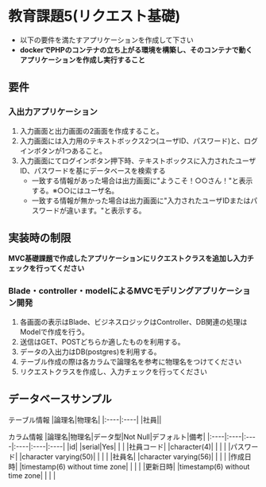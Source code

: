 # 教育課題5(リクエスト基礎)

- 以下の要件を満たすアプリケーションを作成して下さい
- **dockerでPHPのコンテナの立ち上がる環境を構築し、そのコンテナで動くアプリケーションを作成し実行すること**

## 要件

### 入出力アプリケーション

1. 入力画面と出力画面の2画面を作成すること。
2. 入力画面には入力用のテキストボックス2つ(ユーザID、パスワード)と、ログインボタンが1つあること。
3. 入力画面にてログインボタン押下時、テキストボックスに入力されたユーザID、パスワードを基にデータベースを検索する
    - 一致する情報があった場合は出力画面に"ようこそ！○○さん！"と表示する。※○○にはユーザ名。
    - 一致する情報が無かった場合は出力画面に"入力されたユーザIDまたはパスワードが違います。"と表示する。
  
## 実装時の制限

**MVC基礎課題で作成したアプリケーションにリクエストクラスを追加し入力チェックを行ってください**

### Blade・controller・modelによるMVCモデリングアプリケーション開発

1. 各画面の表示はBlade、ビジネスロジックはController、DB関連の処理はModelで作成を行う。
2. 送信はGET、POSTどちらか適したものを利用する。
3. データの入出力はDB(postgres)を利用する。
4. テーブル作成の際は各カラムで論理名を参考に物理名をつけてください
5. リクエストクラスを作成し、入力チェックを行ってください

## データベースサンプル

テーブル情報
|論理名|物理名|
|:----|:----|
|社員||

カラム情報
|論理名|物理名|データ型|Not Null|デフォルト|備考|
|:----|:----|:----|:----|:----|:----|
|id| |serial|Yes| | |
|社員コード| |character(4)| | | |
|パスワード| |character varying(50)| | | |
|社員名| |character varying(56)| | | |
|作成日時| |timestamp(6) without time zone| | | |
|更新日時| |timestamp(6) without time zone| | | |
